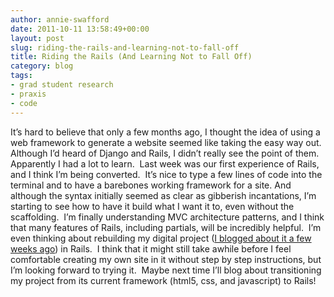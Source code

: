 ```yaml
---
author: annie-swafford
date: 2011-10-11 13:58:49+00:00
layout: post
slug: riding-the-rails-and-learning-not-to-fall-off
title: Riding the Rails (And Learning Not to Fall Off)
category: blog
tags:
- grad student research
- praxis
- code
---
```


It’s hard to believe that only a few months ago, I thought the idea of using a web framework to generate a website seemed like taking the easy way out.  Although I’d heard of Django and Rails, I didn’t really see the point of them.  Apparently I had a lot to learn.  Last week was our first experience of Rails, and I think I’m being converted.  It’s nice to type a few lines of code into the terminal and to have a barebones working framework for a site. And although the syntax initially seemed as clear as gibberish incantations, I’m starting to see how to have it build what I want it to, even without the scaffolding.  I’m finally understanding MVC architecture patterns, and I think that many features of Rails, including partials, will be incredibly helpful.  I’m even thinking about rebuilding my digital project ([I blogged about it a few weeks ago](https://scholarslab.org/praxis-program/introducing-our-digital-work-%E2%80%9Csongs-of-the-victorians%E2%80%9D/)) in Rails.  I think that it might still take awhile before I feel comfortable creating my own site in it without step by step instructions, but I’m looking forward to trying it.  Maybe next time I’ll blog about transitioning my project from its current framework (html5, css, and javascript) to Rails!
